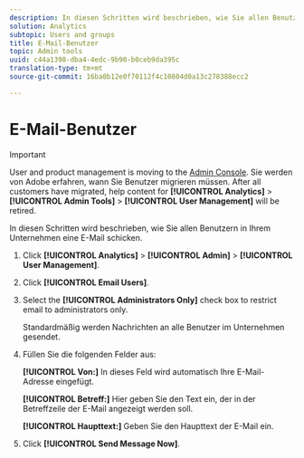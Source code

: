 ```yaml
---
description: In diesen Schritten wird beschrieben, wie Sie allen Benutzern in Ihrem Unternehmen eine E-Mail schicken.
solution: Analytics
subtopic: Users and groups
title: E-Mail-Benutzer
topic: Admin tools
uuid: c44a1398-dba4-4edc-9b90-b0ceb9da395c
translation-type: tm+mt
source-git-commit: 16ba0b12e0f70112f4c10804d0a13c278388ecc2

---
```



# E-Mail-Benutzer

>[!IMPORTANT]
>
>User and product management is moving to the [Admin Console](https://helpx.adobe.com/enterprise/using/admin-console.html). Sie werden von Adobe erfahren, wann Sie Benutzer migrieren müssen. After all customers have migrated, help content for **[!UICONTROL Analytics]** &gt; **[!UICONTROL Admin Tools]** &gt; **[!UICONTROL User Management]** will be retired.

In diesen Schritten wird beschrieben, wie Sie allen Benutzern in Ihrem Unternehmen eine E-Mail schicken.

1. Click **[!UICONTROL Analytics]** &gt; **[!UICONTROL Admin]** &gt; **[!UICONTROL User Management]**.
1. Click **[!UICONTROL Email Users]**.
1. Select the **[!UICONTROL Administrators Only]** check box to restrict email to administrators only.

   Standardmäßig werden Nachrichten an alle Benutzer im Unternehmen gesendet.
1. Füllen Sie die folgenden Felder aus:

   **[!UICONTROL Von:]** In dieses Feld wird automatisch Ihre E-Mail-Adresse eingefügt.

   **[!UICONTROL Betreff:]** Hier geben Sie den Text ein, der in der Betreffzeile der E-Mail angezeigt werden soll.

   **[!UICONTROL Haupttext:]** Geben Sie den Haupttext der E-Mail ein.
1. Click **[!UICONTROL Send Message Now]**.
